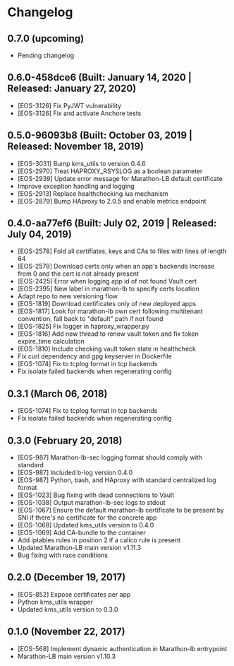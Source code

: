 # Changelog

## 0.7.0 (upcoming)

* Pending changelog

## 0.6.0-458dce6 (Built: January 14, 2020 | Released: January 27, 2020)

* [EOS-3126] Fix PyJWT vulnerability
* [EOS-3126] Fix and activate Anchore tests

## 0.5.0-96093b8 (Built: October 03, 2019 | Released: November 18, 2019)

* [EOS-3031] Bump kms_utils to version 0.4.6
* [EOS-2970] Treat HAPROXY_RSYSLOG as a boolean parameter
* [EOS-2939] Update error message for Marathon-LB default certificate
* Improve exception handling and logging
* [EOS-2913] Replace healthchecking lua mechanism
* [EOS-2879] Bump HAproxy to 2.0.5 and enable metrics endpoint

## 0.4.0-aa77ef6 (Built: July 02, 2019 | Released: July 04, 2019)

* [EOS-2578] Fold all certifiates, keys and CAs to files with lines of length 64
* [EOS-2579] Download certs only when an app's backends increase from 0 and the cert is not already present 
* [EOS-2425] Error when logging app id of not found Vault cert 
* [EOS-2395] New label in marathon-lb to specify certs location
* Adapt repo to new versioning flow
* [EOS-1819] Download certificates only of new deployed apps
* [EOS-1817] Look for marathon-lb own cert following multitenant convention, fall back to "default" path if not found
* [EOS-1825] Fix logger in haproxy_wrapper.py
* [EOS-1816] Add new thread to renew vault token and fix token expire_time calculation
* [EOS-1810] Include checking vault token state in healthcheck
* Fix curl dependency and gpg keyserver in Dockerfile
* [EOS-1074] Fix to tcplog format in tcp backends
* Fix isolate failed backends when regenerating config

## 0.3.1 (March 06, 2018)

* [EOS-1074] Fix to tcplog format in tcp backends
* Fix isolate failed backends when regenerating config

## 0.3.0 (February 20, 2018)

* [EOS-987] Marathon-lb-sec logging format should comply with standard
* [EOS-987] Included b-log version 0.4.0
* [EOS-987] Python, bash, and HAproxy with standard centralized log format
* [EOS-1023] Bug fixing with dead connections to Vault
* [EOS-1038] Output marathon-lb-sec logs to stdout
* [EOS-1067] Ensure the default marathon-lb certificate to be present by SNI if there's no certificate for the concrete app
* [EOS-1068] Updated kms_utils version to 0.4.0
* [EOS-1069] Add CA-bundle to the container
* Add iptables rules in position 2 if a calico rule is present
* Updated Marathon-LB main version v1.11.3
* Bug fixing with race conditions

## 0.2.0 (December 19, 2017)

* [EOS-852] Expose certificates per app
* Python kms_utils wrapper
* Updated kms_utils version to 0.3.0

## 0.1.0 (November 22, 2017)

* [EOS-568] Implement dynamic authentication in Marathon-lb entrypoint
* Marathon-LB main version v1.10.3
